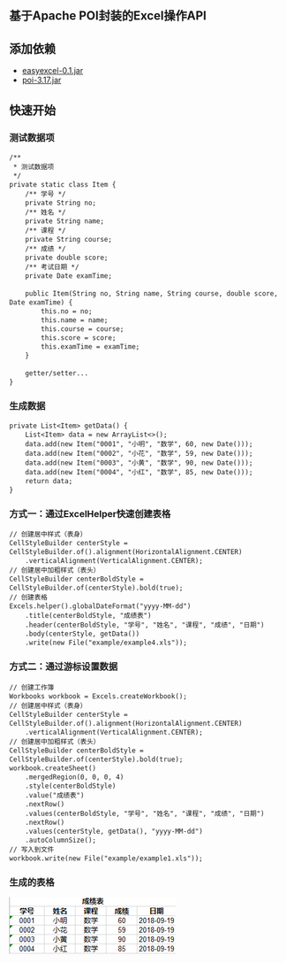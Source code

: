 ## 基于Apache POI封装的Excel操作API

## 添加依赖
- [easyexcel-0.1.jar](https://raw.githubusercontent.com/ffpy/EasyExcel/master/downloads/easyexcel-0.1.jar)
- [poi-3.17.jar](https://raw.githubusercontent.com/ffpy/EasyExcel/master/downloads/poi-3.17.jar)

## 快速开始
### 测试数据项
```
/**
 * 测试数据项
 */
private static class Item {
    /** 学号 */
    private String no;
    /** 姓名 */
    private String name;
    /** 课程 */
    private String course;
    /** 成绩 */
    private double score;
    /** 考试日期 */
    private Date examTime;

    public Item(String no, String name, String course, double score, Date examTime) {
        this.no = no;
        this.name = name;
        this.course = course;
        this.score = score;
        this.examTime = examTime;
    }

    getter/setter...
}
```

### 生成数据
```
private List<Item> getData() {
    List<Item> data = new ArrayList<>();
    data.add(new Item("0001", "小明", "数学", 60, new Date()));
    data.add(new Item("0002", "小花", "数学", 59, new Date()));
    data.add(new Item("0003", "小黄", "数学", 90, new Date()));
    data.add(new Item("0004", "小红", "数学", 85, new Date()));
    return data;
}
```

### 方式一：通过ExcelHelper快速创建表格
```
// 创建居中样式（表身）
CellStyleBuilder centerStyle = CellStyleBuilder.of().alignment(HorizontalAlignment.CENTER)
	.verticalAlignment(VerticalAlignment.CENTER);
// 创建居中加粗样式（表头）
CellStyleBuilder centerBoldStyle = CellStyleBuilder.of(centerStyle).bold(true);
// 创建表格
Excels.helper().globalDateFormat("yyyy-MM-dd")
	.title(centerBoldStyle, "成绩表")
	.header(centerBoldStyle, "学号", "姓名", "课程", "成绩", "日期")
	.body(centerStyle, getData())
	.write(new File("example/example4.xls"));
```

### 方式二：通过游标设置数据
```
// 创建工作簿
Workbooks workbook = Excels.createWorkbook();
// 创建居中样式（表身）
CellStyleBuilder centerStyle = CellStyleBuilder.of().alignment(HorizontalAlignment.CENTER)
	.verticalAlignment(VerticalAlignment.CENTER);
// 创建居中加粗样式（表头）
CellStyleBuilder centerBoldStyle = CellStyleBuilder.of(centerStyle).bold(true);
workbook.createSheet()
	.mergedRegion(0, 0, 0, 4)
	.style(centerBoldStyle)
	.value("成绩表")
	.nextRow()
	.values(centerBoldStyle, "学号", "姓名", "课程", "成绩", "日期")
	.nextRow()
	.values(centerStyle, getData(), "yyyy-MM-dd")
	.autoColumnSize();
// 写入到文件
workbook.write(new File("example/example1.xls"));
```

### 生成的表格
![example](https://raw.githubusercontent.com/ffpy/EasyExcel/master/image/example.png)